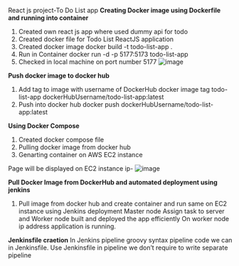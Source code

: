 React js project-To Do List app
**Creating Docker image using Dockerfile and running into container**
1.	Created own react js app where used dummy api for todo
2.	Created docker file for Todo List ReactJS  application
3.	Created docker image
   docker build -t todo-list-app .
5.	Run in Container
   docker run -d -p 5177:5173 todo-list-app
7. Checked in local machine on port number 5177
 ![image](https://github.com/user-attachments/assets/531e3b21-5bd0-4eba-b03b-6a82da726bf1)

**Push docker image to docker hub**
1. Add tag to image with username of DockerHub
  docker image tag todo-list-app dockerHubUsername/todo-list-app:latest
2. Push into docker hub
   docker push dockerHubUsername/todo-list-app:latest
 
**Using Docker Compose**
1. Created docker compose file
2. Pulling docker image from docker hub
3. Genarting container on AWS EC2 instance 
 
Page will be displayed on EC2 instance ip-
![image](https://github.com/user-attachments/assets/5412db39-ce90-49a2-8020-efbb3bcf6259)
 
**Pull Docker Image from DockerHub and automated deployment using jenkins**
1. Pull image from docker hub and create container and run same on EC2 instance using Jenkins deployment
Master node Assign task to server and Worker node built and deployed the app efficiently
On worker node ip address application is running.
 
**Jenkinsfile craetion**
In Jenkins pipeline groovy syntax pipeline code we can in Jenkinsfile. Use Jenkinsfile in pipeline we don’t require to write separate pipeline

